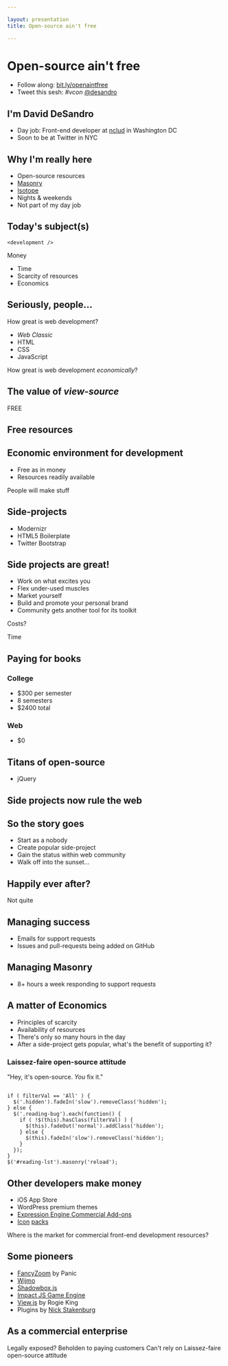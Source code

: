 ```yaml
---

layout: presentation
title: Open-source ain't free

---
```


# Open-source ain't free

+ Follow along: [bit.ly/openaintfree](http://bit.ly/openaintfree)
+ Tweet this sesh: _#vcon_ [@desandro](http://twitter.com/desandro)

## I'm David DeSandro

+ Day job: Front-end developer at [nclud](http://nclud.com) in Washington DC
+ Soon to be at Twitter in NYC

## Why I'm really here

+ Open-source resources
+ [Masonry](http://masonry.desandro.com)
+ [Isotope](http://isotope.metafizzy.co)
+ Nights & weekends
+ Not part of my day job

## Today's subject(s)

<div class="two-col clearfix">
  <div class="col">
    <p><code>&lt;development /&gt;</code></p>
  </div>
  <div class="col">
    <p>Money</p>
  </div>
</div>

+ Time
+ Scarcity of resources
+ Economics

## Seriously, people...

How great is web development?

+ _Web Classic_
+ HTML
+ CSS
+ JavaScript

How great is web development _economically_?

## The value of _view-source_

FREE

## Free resources


## Economic environment for development

+ Free as in money
+ Resources readily available

People will make stuff

## Side-projects

+ Modernizr
+ HTML5 Boilerplate
+ Twitter Bootstrap

## Side projects are great!

+ Work on what excites you
+ Flex under-used muscles
+ Market yourself
+ Build and promote your personal brand
+ Community gets another tool for its toolkit

Costs?

Time

## Paying for books

<div class="two-col clearfix">
  <div class="col">
    <h3>College</h3>
    <ul>
      <li>$300 per semester</li>
      <li>8 semesters</li>
      <li>$2400 total</li>
    </ul>
  </div>
  <div class="col">
    <h3>Web</h3>
    <ul>
      <li>$0</li>
    </ul>
  </div>
</div>



## Titans of open-source

+ jQuery




## Side projects now rule the web



## So the story goes

+ Start as a nobody
+ Create popular side-project
+ Gain the status within web community
+ Walk off into the sunset...

## Happily ever after?

Not quite

## Managing success

+ Emails for support requests
+ Issues and pull-requests being added on GitHub

## Managing Masonry

+ 8+ hours a week responding to support requests

## A matter of Economics

+ Principles of scarcity
+ Availability of resources
+ There's only so many hours in the day
+ After a side-project gets popular, what's the benefit of supporting it?

### Laissez-faire open-source attitude

"Hey, it's open-source. _You_ fix it."

## 


    if ( filterVal == 'All' ) {
      $('.hidden').fadeIn('slow').removeClass('hidden');
    } else {
      $('.reading-bug').each(function() {
        if ( !$(this).hasClass(filterVal) ) {
          $(this).fadeOut('normal').addClass('hidden');
        } else {
          $(this).fadeIn('slow').removeClass('hidden');
        }
      });
    }
    $('#reading-lst').masonry('reload');


## Other developers make money

+ iOS App Store
+ WordPress premium themes
+ [Expression Engine Commercial Add-ons](http://devot-ee.com/add-ons/store)
+ [Icon](http://geomicons.com/) [packs](http://pictos.cc/)

Where is the market for commercial front-end development resources?

## Some pioneers

+ [FancyZoom](http://www.cabel.name/2008/02/fancyzoom-10.html) by Panic
+ [Wijmo](http://wijmo.com/)
+ [Shadowbox.js](http://www.shadowbox-js.com/#license)
+ [Impact JS Game Engine](http://impactjs.com/)
+ [View.js](http://finegoodsmarket.com/view/) by Rogie King
+ Plugins by [Nick Stakenburg](http://www.nickstakenburg.com/)


## As a commercial enterprise

Legally exposed?
Beholden to paying customers
Can't rely on Laissez-faire open-source attitude
